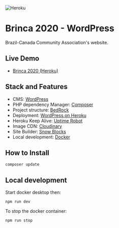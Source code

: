 ![Heroku](https://pyheroku-badge.herokuapp.com/?app=brinca-2020)

# Brinca 2020 - WordPress
Brazil-Canada Community Association's website.

## Live Demo

- <a href="https://brinca-2020.herokuapp.com/">Brinca 2020 (Heroku)</a>


## Stack and Features

- CMS: <a href="https://wordpress.org/">WordPress</a>
- PHP dependency Manager: <a href="http://getcomposer.org/">Composer</a>
- Project structure: <a href="https://roots.io/bedrock/">BedRock</a>
- Deployment: <a href="https://github.com/PhilippHeuer/wordpress-heroku">WordPress on Heroku</a>
- Heroku Keep Alive: <a href='https://uptimerobot.com/'>Uptime Robot</a>
- Image CDN: <a href="https://cloudinary.com/">Cloudinary</a>
- Site Builder: <a href="https://github.com/marceloglacial/snow-blocks">Snow Blocks</a>
- Local development: <a href='https://www.docker.com/'>Docker</a>

## How to Install

<!-- TODO: Add all the steps to setup env variables on Heroku -->

```
composer update
```

## Local development

Start docker desktop then:

```
npm run dev
```

To stop the docker container:

```
npm run stop
```
